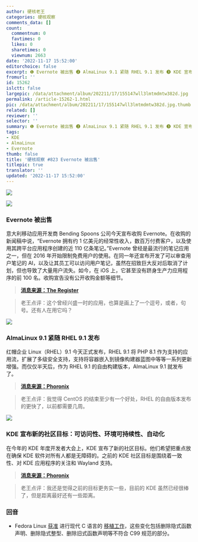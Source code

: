 ```yaml
---
author: 硬核老王
categories: 硬核观察
comments_data: []
count:
  commentnum: 0
  favtimes: 0
  likes: 0
  sharetimes: 0
  viewnum: 2663
date: '2022-11-17 15:52:00'
editorchoice: false
excerpt: ❶ Evernote 被出售 ❷ AlmaLinux 9.1 紧随 RHEL 9.1 发布 ❸ KDE 宣布新的社区目标：可访问性、环境可持续性、自动化
fromurl: ''
id: 15262
islctt: false
largepic: /data/attachment/album/202211/17/155147wll3lmtmdmtw382d.jpg
permalink: /article-15262-1.html
pic: /data/attachment/album/202211/17/155147wll3lmtmdmtw382d.jpg.thumb.jpg
related: []
reviewer: ''
selector: ''
summary: ❶ Evernote 被出售 ❷ AlmaLinux 9.1 紧随 RHEL 9.1 发布 ❸ KDE 宣布新的社区目标：可访问性、环境可持续性、自动化
tags:
- KDE
- AlmaLinux
- Evernote
thumb: false
title: '硬核观察 #823 Evernote 被出售'
titlepic: true
translator: ''
updated: '2022-11-17 15:52:00'
---
```


![](/data/attachment/album/202211/17/155147wll3lmtmdmtw382d.jpg)


![](/data/attachment/album/202211/17/155157rbbtbbm4tgbbslvs.jpg)


### Evernote 被出售


意大利移动应用开发商 Bending Spoons 公司今天宣布收购 Evernote。在收购的新闻稿中说，“Evernote 拥有约 1 亿美元的经常性收入，数百万付费客户，以及使用其跨平台应用程序创建的近 110 亿条笔记。”Evernote 曾经是最流行的笔记应用之一，但在 2016 年开始限制免费用户的使用。在同一年还宣布开发了可以审查用户笔记的 AI，以及让其员工可以访问用户笔记，虽然在招致巨大反对后取消了计划，但也导致了大量用户流失。如今，在 iOS 上，它甚至没有跻身生产力应用程序的前 100 名。收购宣告没有公开收购金额等细节。



> 
> **[消息来源：The Register](https://www.theregister.com/2022/11/17/evernotes_fall_from_grace_ends/)**
> 
> 
> 



> 
> 老王点评：这个曾经兴盛一时的应用，也算是画上了一个逗号，或者，句号。还有人在用它吗？
> 
> 
> 


![](/data/attachment/album/202211/17/155205z8giiqlylwwjq5dg.jpg)


### AlmaLinux 9.1 紧随 RHEL 9.1 发布


红帽企业 Linux（RHEL）9.1 今天正式发布，RHEL 9.1 将 PHP 8.1 作为支持的应用流，扩展了多级安全支持，支持将容器嵌入到镜像构建器蓝图中等等一系列更新增强。而仅仅半天后，作为 RHEL 9.1 的自由构建版本，AlmaLinux 9.1 就发布了。



> 
> **[消息来源：Phoronix](https://www.phoronix.com/news/Red-Hat-Enterprise-Linux-9.1)**
> 
> 
> 



> 
> 老王点评：我觉得 CentOS 的结束至少有一个好处，RHEL 的自由版本发布的更快了，以前都需要几周。
> 
> 
> 


![](/data/attachment/album/202211/17/155218nutudug8htectthd.jpg)


### KDE 宣布新的社区目标：可访问性、环境可持续性、自动化


在今年的 KDE 年度开发者大会上，KDE 宣布了新的社区目标。他们希望把重点放在确保 KDE 软件对所有人都是无障碍的。之前的 KDE 社区目标是围绕着一致性、对 KDE 应用程序的关注和 Wayland 支持。



> 
> **[消息来源：Phoronix](https://www.phoronix.com/news/KDE-Community-Goals-2022)**
> 
> 
> 



> 
> 老王点评：我还是觉得之前的目标更务实一些，目前的 KDE 虽然已经很棒了，但是距离最好还有一些距离。
> 
> 
> 


### 回音


* Fedora Linux [获准](https://www.phoronix.com/news/Fedora-Modern-C-Approved) 进行现代 C 语言的 [移植工作](/article-15184-1.html)，这些变化包括删除隐式函数声明、删除隐式整型、删除旧式函数声明等不符合 C99 规范的部分。
